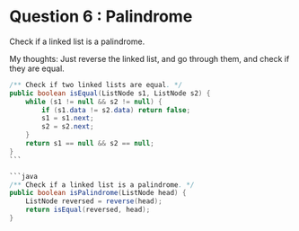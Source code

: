 # Question 6 : Palindrome

Check if a linked list is a palindrome.

My thoughts: Just reverse the linked list, and go through them, and check if they are equal.

````java
/** Check if two linked lists are equal. */
public boolean isEqual(ListNode s1, ListNode s2) {
    while (s1 != null && s2 != null) {
        if (s1.data != s2.data) return false;
        s1 = s1.next;
        s2 = s2.next;
    }
    return s1 == null && s2 == null;
}
```

```java
/** Check if a linked list is a palindrome. */
public boolean isPalindrome(ListNode head) {
    ListNode reversed = reverse(head);
    return isEqual(reversed, head);
}
````
